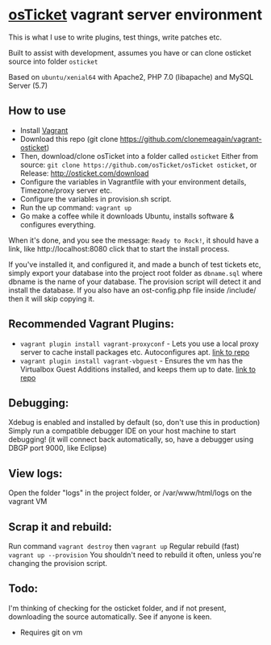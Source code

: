 # [osTicket](https://github.com/osTicket/osTicket) vagrant server environment

This is what I use to write plugins, test things, write patches etc.

Built to assist with development, assumes you have or can clone osticket source into folder `osticket`

Based on `ubuntu/xenial64` with Apache2, PHP 7.0 (libapache) and MySQL Server (5.7)

## How to use
* Install [Vagrant](https://www.vagrantup.com/docs/installation/)
* Download this repo (git clone https://github.com/clonemeagain/vagrant-osticket)
* Then, download/clone osTicket into a folder called `osticket` Either from source: `git clone https://github.com/osTicket/osTicket osticket`, or Release: http://osticket.com/download
* Configure the variables in Vagrantfile with your environment details, Timezone/proxy server etc.
* Configure the variables in provision.sh script. 
* Run the up command: `vagrant up`
* Go make a coffee while it downloads Ubuntu, installs software & configures everything.

When it's done, and you see the message: `Ready to Rock!`, it should have a link, like http://localhost:8080 click that to start the install process.

If you've installed it, and configured it, and made a bunch of test tickets etc, simply export your database into the project root folder as `dbname.sql` where dbname is the name of your database. The provision script will detect it and install the database. If you also have an ost-config.php file inside /include/ then it will skip copying it. 

## Recommended Vagrant Plugins:
* `vagrant plugin install vagrant-proxyconf` - Lets you use a local proxy server to cache install packages etc. Autoconfigures apt. [link to repo](https://github.com/tmatilai/vagrant-proxyconf)
* `vagrant plugin install vagrant-vbguest` - Ensures the vm has the Virtualbox Guest Additions installed, and keeps them up to date. [link to repo](https://github.com/dotless-de/vagrant-vbguest)


## Debugging:
Xdebug is enabled and installed by default (so, don't use this in production)
Simply run a compatible debugger IDE on your host machine to start debugging! (it will connect back automatically, so, have a debugger using DBGP port 9000, like Eclipse)

## View logs:
Open the folder "logs" in the project folder, or /var/www/html/logs on the vagrant VM

## Scrap it and rebuild:
Run command `vagrant destroy` then `vagrant up`
Regular rebuild (fast) `vagrant up --provision`
You shouldn't need to rebuild it often, unless you're changing the provision script.

## Todo:
I'm thinking of checking for the osticket folder, and if not present, downloading the source automatically. See if anyone is keen.
- Requires git on vm
